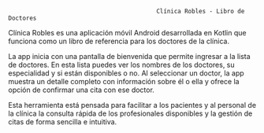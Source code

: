                                               Clínica Robles - Libro de Doctores

Clínica Robles es una aplicación móvil Android desarrollada en Kotlin que funciona como un libro de referencia para los doctores de la clínica.

La app inicia con una pantalla de bienvenida que permite ingresar a la lista de doctores. En esta lista puedes ver los nombres de los doctores, su especialidad y si están disponibles o no. Al seleccionar un doctor, la app muestra un detalle completo con información sobre él o ella y ofrece la opción de confirmar una cita con ese doctor.

Esta herramienta está pensada para facilitar a los pacientes y al personal de la clínica la consulta rápida de los profesionales disponibles y la gestión de citas de forma sencilla e intuitiva.
